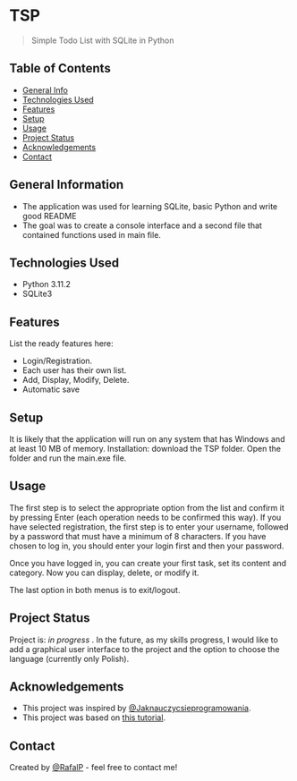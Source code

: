 # TSP
> Simple Todo List with SQLite in Python


## Table of Contents
* [General Info](#general-information)
* [Technologies Used](#technologies-used)
* [Features](#features)
* [Setup](#setup)
* [Usage](#usage)
* [Project Status](#project-status)
* [Acknowledgements](#acknowledgements)
* [Contact](#contact)


## General Information
- The application was used for learning SQLite, basic Python and write good README 
- The goal was to create a console interface and a second file that contained functions used in main file.



## Technologies Used
- Python 3.11.2
- SQLite3



## Features
List the ready features here:
- Login/Registration.
- Each user has their own list.
- Add, Display, Modify, Delete.
- Automatic save



## Setup
It is likely that the application will run on any system that has Windows and at least 10 MB of memory. 
Installation: download the TSP folder.
Open the folder and run the main.exe file.



## Usage
The first step is to select the appropriate option from the list and confirm it by pressing Enter (each operation needs to be confirmed this way).
If you have selected registration, the first step is to enter your username, followed by a password that must have a minimum of 8 characters.
If you have chosen to log in, you should enter your login first and then your password.

Once you have logged in, you can create your first task, set its content and category.
Now you can display, delete, or modify it.

The last option in both menus is to exit/logout.



## Project Status
Project is: _in progress_ .
In the future, as my skills progress, I would like to add a graphical user interface to the project and the option to choose the language (currently only Polish). 



## Acknowledgements
- This project was inspired by [@Jaknauczycsieprogramowania](https://www.youtube.com/@Jaknauczycsieprogramowania/).
- This project was based on [this tutorial](https://youtu.be/EFaPsPwPJAY?t=5353).



## Contact
Created by [@RafalP](https://github.com/RafalPiek/) - feel free to contact me!
